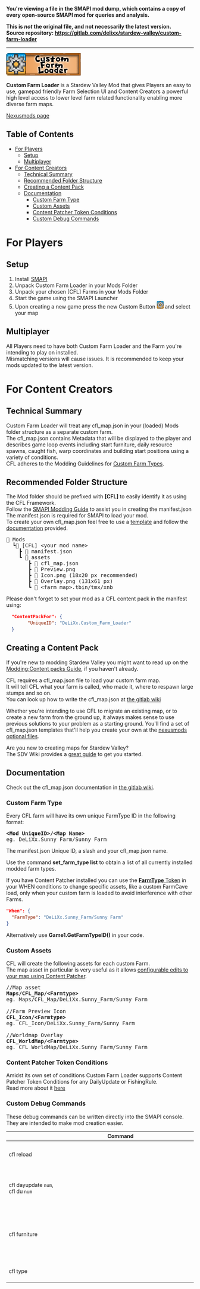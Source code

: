 **You're viewing a file in the SMAPI mod dump, which contains a copy of every open-source SMAPI mod
for queries and analysis.**

**This is _not_ the original file, and not necessarily the latest version.**  
**Source repository: https://gitlab.com/delixx/stardew-valley/custom-farm-loader**

----

<img src="Custom Farm Loader/Assets/Logo.png" alt="Logo" width="200" height="60">

<b>Custom Farm Loader</b> is a Stardew Valley Mod that gives Players an easy to use, gamepad friendly Farm Selection UI and Content Creators a powerful high level access to lower level farm related functionality enabling more diverse farm maps.

[Nexusmods page](https://www.nexusmods.com/stardewvalley/mods/13804)
<!-- TABLE OF CONTENTS -->
## Table of Contents

* [For Players](#for-players)
  * [Setup](#setup)
  * [Multiplayer](#multiplayer)
* [For Content Creators](#for-content-creators)
  * [Technical Summary](#technical-summary)
  * [Recommended Folder Structure](#recommended-folder-structure)
  * [Creating a Content Pack](#creating-a-content-pack)
  * [Documentation](#documentation)
    * [Custom Farm Type](#custom-farm-type)
    * [Custom Assets](#custom_assets)
    * [Content Patcher Token Conditions](#content-patcher-token-conditions)
    * [Custom Debug Commands](#custom-debug-commands)
# For Players

## Setup

1. Install [SMAPI](https://smapi.io/)
2. Unpack Custom Farm Loader in your Mods Folder
3. Unpack your chosen \[CFL\] Farms in your Mods Folder
4. Start the game using the SMAPI Launcher
5. Upon creating a new game press the new Custom Button <img src="Custom Farm Loader/Assets/CustomFarmIcon.png" alt="Logo" width="18" height="20"> and select your map

## Multiplayer

All Players need to have both Custom Farm Loader and the Farm you're intending to play on installed. <br>
Mismatching versions will cause issues. It is recommended to keep your mods updated to the latest version.

# For Content Creators

## Technical Summary

Custom Farm Loader will treat any cfl_map.json in your (loaded) Mods folder structure as a separate custom farm.<br>
The cfl_map.json contains Metadata that will be displayed to the player and describes game loop events including start furniture, daily resource spawns, caught fish, warp coordinates and building start positions using a variety of conditions.<br>
CFL adheres to the Modding Guidelines for [Custom Farm Types](https://stardewvalleywiki.com/Modding:Migrate_to_Stardew_Valley_1.5.5#Custom_farm_types).

## Recommended Folder Structure

The Mod folder should be prefixed with <b>[CFL]</b> to easily identify it as using the CFL Framework.<br>
Follow the [SMAPI Modding Guide](https://stardewvalleywiki.com/Modding:Modder_Guide/APIs/Manifest) to assist you in creating the manifest.json<br>
The manifest.json is required for SMAPI to load your mod.<br>
To create your own cfl_map.json feel free to use a [template](#migrating-existing-maps-to-cfl) and follow the [documentation](#documentation) provided.<br>

<pre>
📂 Mods
  ┗📂 [CFL] &lt;your mod name&gt;
    ┣ 📜 manifest.json
    ┗ 📁 assets
       ┣ 📜 cfl_map.json
       ┣ 🌆 Preview.png
       ┣ 🌆 Icon.png (18x20 px recommended)
       ┣ 🌆 Overlay.png (131x61 px)
       ┗ 📄 &lt;farm_map&gt;.tbin/tmx/xnb
</pre>

Please don't forget to set your mod as a CFL content pack in the manifest using:

```json
  "ContentPackFor": {
        "UniqueID": "DeLiXx.Custom_Farm_Loader"
  }
```

## Creating a Content Pack

If you're new to modding Stardew Valley you might want to read up on the [Modding:Content packs Guide](https://stardewvalleywiki.com/Modding:Content_packs), if you haven't already.

CFL requires a cfl_map.json file to load your custom farm map.<br>
It will tell CFL what your farm is called, who made it, where to respawn large stumps and so on.<br>
You can look up how to write the cfl_map.json at [the gitlab wiki](https://gitlab.com/delixx/stardew-valley-custom-farm-loader/-/wikis/home#table-of-contents)

Whether you're intending to use CFL to migrate an existing map, or to create a new farm from the ground up, it always makes sense to use previous solutions to your problem as a starting ground.
You'll find a set of cfl_map.json templates that'll help you create your own at the [nexusmods optional files](https://www.nexusmods.com/stardewvalley/mods/13804?tab=files).

Are you new to creating maps for Stardew Valley?<br>
The SDV Wiki provides a [great guide](https://stardewvalleywiki.com/Modding:Maps) to get you started.

## Documentation

Check out the cfl_map.json documentation in [the gitlab wiki](https://gitlab.com/delixx/stardew-valley-custom-farm-loader/-/wikis/home#table-of-contents).

### Custom Farm Type

Every CFL farm will have its own unique FarmType ID in the following format:
<pre>
<b>&lt;Mod UniqueID&gt;/&lt;Map Name&gt;</b>
eg. DeLiXx.Sunny_Farm/Sunny Farm
</pre>
The manifest.json Unique ID, a slash and your cfl_map.json name.

Use the command <b>set_farm_type list</b> to obtain a list of all currently installed modded farm types.

If you have Content Patcher installed you can use the [<b>FarmType</b> Token](https://github.com/Pathoschild/StardewMods/blob/develop/ContentPatcher/docs/author-guide/tokens.md#world) in your WHEN conditions to change specific assets, like a custom FarmCave load, only when your custom farm is loaded to avoid interference with other Farms. 
```json
"When": {
  "FarmType": "DeLiXx.Sunny_Farm/Sunny Farm"
}
```

Alternatively use <b>Game1.GetFarmTypeID()</b> in your code.

### Custom Assets
CFL will create the following assets for each custom Farm.<br>
The map asset in particular is very useful as it allows [configurable edits to your map using Content Patcher](https://github.com/Pathoschild/StardewMods/blob/develop/ContentPatcher/docs/author-guide/action-editmap.md).

<pre>
//Map asset
<b>Maps/CFL_Map/&lt;Farmtype&gt;</b>
eg. Maps/CFL_Map/DeLiXx.Sunny_Farm/Sunny Farm

//Farm Preview Icon
<b>CFL_Icon/&lt;Farmtype&gt;</b>
eg. CFL_Icon/DeLiXx.Sunny_Farm/Sunny Farm

//Worldmap Overlay
<b>CFL_WorldMap/&lt;Farmtype&gt;</b>
eg. CFL_WorldMap/DeLiXx.Sunny_Farm/Sunny Farm
</pre>

### Content Patcher Token Conditions

Amidst its own set of conditions Custom Farm Loader supports Content Patcher Token Conditions for any DailyUpdate or FishingRule.
<br>
Read more about it [here](https://gitlab.com/delixx/stardew-valley-custom-farm-loader/-/wikis/home#universal-conditions)

### Custom Debug Commands

These debug commands can be written directly into the SMAPI console.<br>They are intended to make mod creation easier.<br>

| <div style="width:600px">Command</div> |  |
| ------ | ------ |
| cfl reload       | Reloads all cached cfl_map.json data       |
| cfl dayupdate `num`,<br> cfl du `num`       | Performs all valid daily updates of the players location `num` times       |
| cfl furniture       | Prints out all furniture of the current location as json so it can be directly copied into StartFurniture        |
| cfl type       | Prints out the current FarmType ID        |
